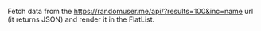 Fetch data from the https://randomuser.me/api/?results=100&inc=name url (it returns JSON) and render it in the FlatList.
